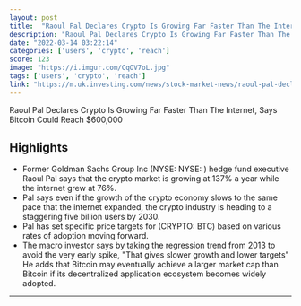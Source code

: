 ```yaml
---
layout: post
title:  "Raoul Pal Declares Crypto Is Growing Far Faster Than The Internet, Says Bitcoin Could Reach $600,000"
description: "Raoul Pal Declares Crypto Is Growing Far Faster Than The Internet, Says Bitcoin Could Reach $600,000"
date: "2022-03-14 03:22:14"
categories: ['users', 'crypto', 'reach']
score: 123
image: "https://i.imgur.com/CqOV7oL.jpg"
tags: ['users', 'crypto', 'reach']
link: "https://m.uk.investing.com/news/stock-market-news/raoul-pal-declares-crypto-is-growing-far-faster-than-the-internet-says-bitcoin-could-reach-600000-2603946"
---
```


Raoul Pal Declares Crypto Is Growing Far Faster Than The Internet, Says Bitcoin Could Reach $600,000

## Highlights

- Former Goldman Sachs Group Inc (NYSE: NYSE: ) hedge fund executive Raoul Pal says that the crypto market is growing at 137% a year while the internet grew at 76%.
- Pal says even if the growth of the crypto economy slows to the same pace that the internet expanded, the crypto industry is heading to a staggering five billion users by 2030.
- Pal has set specific price targets for (CRYPTO: BTC) based on various rates of adoption moving forward.
- The macro investor says by taking the regression trend from 2013 to avoid the very early spike, "That gives slower growth and lower targets" He adds that Bitcoin may eventually achieve a larger market cap than Bitcoin if its decentralized application ecosystem becomes widely adopted.

---
